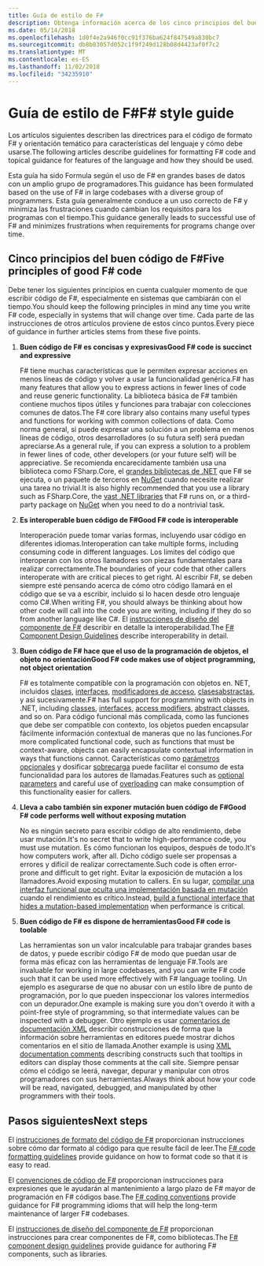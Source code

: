 ```yaml
---
title: Guía de estilo de F#
description: Obtenga información acerca de los cinco principios del buen código de F#.
ms.date: 05/14/2018
ms.openlocfilehash: 1d0f4e2a946f0cc91f376ba624f847549a830bc7
ms.sourcegitcommit: db8b83057d052c1f9f249d128b08d4423af0f7c2
ms.translationtype: MT
ms.contentlocale: es-ES
ms.lasthandoff: 11/02/2018
ms.locfileid: "34235910"
---
```

# <a name="f-style-guide"></a><span data-ttu-id="91d7f-103">Guía de estilo de F#</span><span class="sxs-lookup"><span data-stu-id="91d7f-103">F# style guide</span></span>

<span data-ttu-id="91d7f-104">Los artículos siguientes describen las directrices para el código de formato F# y orientación temático para características del lenguaje y cómo debe usarse.</span><span class="sxs-lookup"><span data-stu-id="91d7f-104">The following articles describe guidelines for formatting F# code and topical guidance for features of the language and how they should be used.</span></span>

<span data-ttu-id="91d7f-105">Esta guía ha sido Formula según el uso de F# en grandes bases de datos con un amplio grupo de programadores.</span><span class="sxs-lookup"><span data-stu-id="91d7f-105">This guidance has been formulated based on the use of F# in large codebases with a diverse group of programmers.</span></span> <span data-ttu-id="91d7f-106">Esta guía generalmente conduce a un uso correcto de F# y minimiza las frustraciones cuando cambian los requisitos para los programas con el tiempo.</span><span class="sxs-lookup"><span data-stu-id="91d7f-106">This guidance generally leads to successful use of F# and minimizes frustrations when requirements for programs change over time.</span></span>

## <a name="five-principles-of-good-f-code"></a><span data-ttu-id="91d7f-107">Cinco principios del buen código de F#</span><span class="sxs-lookup"><span data-stu-id="91d7f-107">Five principles of good F# code</span></span>

<span data-ttu-id="91d7f-108">Debe tener los siguientes principios en cuenta cualquier momento de que escribir código de F#, especialmente en sistemas que cambiarán con el tiempo.</span><span class="sxs-lookup"><span data-stu-id="91d7f-108">You should keep the following principles in mind any time you write F# code, especially in systems that will change over time.</span></span> <span data-ttu-id="91d7f-109">Cada parte de las instrucciones de otros artículos proviene de estos cinco puntos.</span><span class="sxs-lookup"><span data-stu-id="91d7f-109">Every piece of guidance in further articles stems from these five points.</span></span>

1. <span data-ttu-id="91d7f-110">**Buen código de F# es concisas y expresivas**</span><span class="sxs-lookup"><span data-stu-id="91d7f-110">**Good F# code is succinct and expressive**</span></span>

    <span data-ttu-id="91d7f-111">F# tiene muchas características que le permiten expresar acciones en menos líneas de código y volver a usar la funcionalidad genérica.</span><span class="sxs-lookup"><span data-stu-id="91d7f-111">F# has many features that allow you to express actions in fewer lines of code and reuse generic functionality.</span></span> <span data-ttu-id="91d7f-112">La biblioteca básica de F# también contiene muchos tipos útiles y funciones para trabajar con colecciones comunes de datos.</span><span class="sxs-lookup"><span data-stu-id="91d7f-112">The F# core library also contains many useful types and functions for working with common collections of data.</span></span> <span data-ttu-id="91d7f-113">Como norma general, si puede expresar una solución a un problema en menos líneas de código, otros desarrolladores (o su futura self) será puedan apreciarse.</span><span class="sxs-lookup"><span data-stu-id="91d7f-113">As a general rule, if you can express a solution to a problem in fewer lines of code, other developers (or your future self) will be appreciative.</span></span> <span data-ttu-id="91d7f-114">Se recomienda encarecidamente también usa una biblioteca como FSharp.Core, el [grandes bibliotecas de .NET](https://docs.microsoft.com/dotnet/api/) que F# se ejecuta, o un paquete de terceros en [NuGet](https://www.nuget.org/) cuando necesite realizar una tarea no trivial.</span><span class="sxs-lookup"><span data-stu-id="91d7f-114">It is also highly recommended that you use a library such as FSharp.Core, the [vast .NET libraries](https://docs.microsoft.com/dotnet/api/) that F# runs on, or a third-party package on [NuGet](https://www.nuget.org/) when you need to do a nontrivial task.</span></span>

2. <span data-ttu-id="91d7f-115">**Es interoperable buen código de F#**</span><span class="sxs-lookup"><span data-stu-id="91d7f-115">**Good F# code is interoperable**</span></span>

    <span data-ttu-id="91d7f-116">Interoperación puede tomar varias formas, incluyendo usar código en diferentes idiomas.</span><span class="sxs-lookup"><span data-stu-id="91d7f-116">Interoperation can take multiple forms, including consuming code in different languages.</span></span> <span data-ttu-id="91d7f-117">Los límites del código que interoperan con los otros llamadores son piezas fundamentales para realizar correctamente.</span><span class="sxs-lookup"><span data-stu-id="91d7f-117">The boundaries of your code that other callers interoperate with are critical pieces to get right.</span></span> <span data-ttu-id="91d7f-118">Al escribir F#, se deben siempre esté pensando acerca de cómo otro código llamará en el código que se va a escribir, incluido si lo hacen desde otro lenguaje como C#.</span><span class="sxs-lookup"><span data-stu-id="91d7f-118">When writing F#, you should always be thinking about how other code will call into the code you are writing, including if they do so from another language like C#.</span></span> <span data-ttu-id="91d7f-119">El [instrucciones de diseño del componente de F#](component-design-guidelines.md) describir en detalle la interoperabilidad.</span><span class="sxs-lookup"><span data-stu-id="91d7f-119">The [F# Component Design Guidelines](component-design-guidelines.md) describe interoperability in detail.</span></span>

3. <span data-ttu-id="91d7f-120">**Buen código de F# hace que el uso de la programación de objetos, el objeto no orientación**</span><span class="sxs-lookup"><span data-stu-id="91d7f-120">**Good F# code makes use of object programming, not object orientation**</span></span>

    <span data-ttu-id="91d7f-121">F# es totalmente compatible con la programación con objetos en. NET, incluidos [clases](../language-reference/classes.md), [interfaces](../language-reference/interfaces.md), [modificadores de acceso](../language-reference/access-control.md), [clasesabstractas](../language-reference/abstract-classes.md), y así sucesivamente.</span><span class="sxs-lookup"><span data-stu-id="91d7f-121">F# has full support for programming with objects in .NET, including [classes](../language-reference/classes.md), [interfaces](../language-reference/interfaces.md), [access modifiers](../language-reference/access-control.md), [abstract classes](../language-reference/abstract-classes.md), and so on.</span></span> <span data-ttu-id="91d7f-122">Para código funcional más complicada, como las funciones que debe ser compatible con contexto, los objetos pueden encapsular fácilmente información contextual de maneras que no las funciones.</span><span class="sxs-lookup"><span data-stu-id="91d7f-122">For more complicated functional code, such as functions that must be context-aware, objects can easily encapsulate contextual information in ways that functions cannot.</span></span> <span data-ttu-id="91d7f-123">Características como [parámetros opcionales](../language-reference/members/methods.md#optional-arguments) y dosificar [sobrecarga](../language-reference/members/methods.md#overloaded-methods) puede facilitar el consumo de esta funcionalidad para los autores de llamadas.</span><span class="sxs-lookup"><span data-stu-id="91d7f-123">Features such as [optional parameters](../language-reference/members/methods.md#optional-arguments) and careful use of [overloading](../language-reference/members/methods.md#overloaded-methods) can make consumption of this functionality easier for callers.</span></span>

4. <span data-ttu-id="91d7f-124">**Lleva a cabo también sin exponer mutación buen código de F#**</span><span class="sxs-lookup"><span data-stu-id="91d7f-124">**Good F# code performs well without exposing mutation**</span></span>

    <span data-ttu-id="91d7f-125">No es ningún secreto para escribir código de alto rendimiento, debe usar mutación.</span><span class="sxs-lookup"><span data-stu-id="91d7f-125">It's no secret that to write high-performance code, you must use mutation.</span></span> <span data-ttu-id="91d7f-126">Es cómo funcionan los equipos, después de todo.</span><span class="sxs-lookup"><span data-stu-id="91d7f-126">It's how computers work, after all.</span></span> <span data-ttu-id="91d7f-127">Dicho código suele ser propensas a errores y difícil de realizar correctamente.</span><span class="sxs-lookup"><span data-stu-id="91d7f-127">Such code is often error-prone and difficult to get right.</span></span> <span data-ttu-id="91d7f-128">Evitar la exposición de mutación a los llamadores.</span><span class="sxs-lookup"><span data-stu-id="91d7f-128">Avoid exposing mutation to callers.</span></span> <span data-ttu-id="91d7f-129">En su lugar, [compilar una interfaz funcional que oculta una implementación basada en mutación](conventions.md#performance) cuando el rendimiento es crítico.</span><span class="sxs-lookup"><span data-stu-id="91d7f-129">Instead, [build a functional interface that hides a mutation-based implementation](conventions.md#performance) when performance is critical.</span></span>

5. <span data-ttu-id="91d7f-130">**Buen código de F# es dispone de herramientas**</span><span class="sxs-lookup"><span data-stu-id="91d7f-130">**Good F# code is toolable**</span></span>

    <span data-ttu-id="91d7f-131">Las herramientas son un valor incalculable para trabajar grandes bases de datos, y puede escribir código F# de modo que puedan usar de forma más eficaz con las herramientas de lenguaje F#.</span><span class="sxs-lookup"><span data-stu-id="91d7f-131">Tools are invaluable for working in large codebases, and you can write F# code such that it can be used more effectively with F# language tooling.</span></span> <span data-ttu-id="91d7f-132">Un ejemplo es asegurarse de que no abusar con un estilo libre de punto de programación, por lo que pueden inspeccionar los valores intermedios con un depurador.</span><span class="sxs-lookup"><span data-stu-id="91d7f-132">One example is making sure you don't overdo it with a point-free style of programming, so that intermediate values can be inspected with a debugger.</span></span> <span data-ttu-id="91d7f-133">Otro ejemplo es usar [comentarios de documentación XML](../language-reference/xml-documentation.md) describir construcciones de forma que la información sobre herramientas en editores puede mostrar dichos comentarios en el sitio de llamada.</span><span class="sxs-lookup"><span data-stu-id="91d7f-133">Another example is using [XML documentation comments](../language-reference/xml-documentation.md) describing constructs such that tooltips in editors can display those comments at the call site.</span></span> <span data-ttu-id="91d7f-134">Siempre pensar cómo el código se leerá, navegar, depurar y manipular con otros programadores con sus herramientas.</span><span class="sxs-lookup"><span data-stu-id="91d7f-134">Always think about how your code will be read, navigated, debugged, and manipulated by other programmers with their tools.</span></span>

## <a name="next-steps"></a><span data-ttu-id="91d7f-135">Pasos siguientes</span><span class="sxs-lookup"><span data-stu-id="91d7f-135">Next steps</span></span>

<span data-ttu-id="91d7f-136">El [instrucciones de formato del código de F#](formatting.md) proporcionan instrucciones sobre cómo dar formato al código para que resulte fácil de leer.</span><span class="sxs-lookup"><span data-stu-id="91d7f-136">The [F# code formatting guidelines](formatting.md) provide guidance on how to format code so that it is easy to read.</span></span>

<span data-ttu-id="91d7f-137">El [convenciones de código de F#](conventions.md) proporcionan instrucciones para expresiones que le ayudarán al mantenimiento a largo plazo de F# mayor de programación en F# códigos base.</span><span class="sxs-lookup"><span data-stu-id="91d7f-137">The [F# coding conventions](conventions.md) provide guidance for F# programming idioms that will help the long-term maintenance of larger F# codebases.</span></span>

<span data-ttu-id="91d7f-138">El [instrucciones de diseño del componente de F#](component-design-guidelines.md) proporcionan instrucciones para crear componentes de F#, como bibliotecas.</span><span class="sxs-lookup"><span data-stu-id="91d7f-138">The [F# component design guidelines](component-design-guidelines.md) provide guidance for authoring F# components, such as libraries.</span></span>
